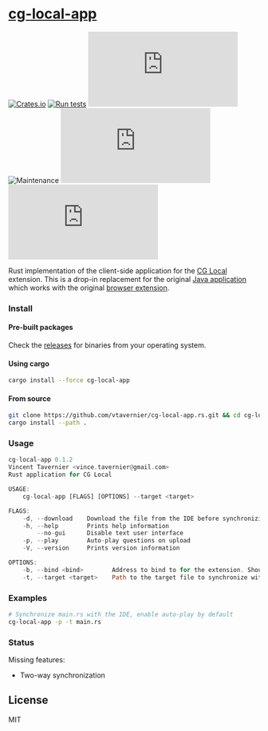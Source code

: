 # [cg-local-app](https://github.com/vtavernier/cg-local-app.rs)

[![Crates.io](https://img.shields.io/crates/v/cg-local-app)](https://crates.io/crates/cg-local-app)
[![Run tests](https://github.com/vtavernier/cg-local-app.rs/workflows/Run%20tests/badge.svg?branch=master)](https://github.com/vtavernier/cg-local-app.rs/actions)
[![GitHub release](https://img.shields.io/github/v/release/vtavernier/cg-local-app.rs)](https://github.com/vtavernier/cg-local-app.rs/releases)
![Maintenance](https://img.shields.io/badge/maintenance-activly--developed-brightgreen.svg)
[![Libraries.io dependency status for GitHub repo](https://img.shields.io/librariesio/github/vtavernier/cg-local-app.rs)](https://libraries.io/github/vtavernier/cg-local-app.rs)
[![License](https://img.shields.io/github/license/vtavernier/cg-local-app.rs)](LICENSE)

Rust implementation of the client-side application for the [CG
Local](https://www.codingame.com/forum/t/cg-local/10359) extension. This is a drop-in
replacement for the original [Java application](https://github.com/jmerle/cg-local-app) which
works with the original [browser extension](https://github.com/jmerle/cg-local-ext).

### Install

#### Pre-built packages

Check the [releases](https://github.com/vtavernier/cg-local-app.rs/releases) for binaries from
your operating system.

#### Using cargo

```bash
cargo install --force cg-local-app
```

#### From source

```bash
git clone https://github.com/vtavernier/cg-local-app.rs.git && cd cg-local-app.rs
cargo install --path .
```

### Usage

```rust
cg-local-app 0.1.2
Vincent Tavernier <vince.tavernier@gmail.com>
Rust application for CG Local

USAGE:
    cg-local-app [FLAGS] [OPTIONS] --target <target>

FLAGS:
    -d, --download    Download the file from the IDE before synchronizing
    -h, --help        Prints help information
        --no-gui      Disable text user interface
    -p, --play        Auto-play questions on upload
    -V, --version     Prints version information

OPTIONS:
    -b, --bind <bind>        Address to bind to for the extension. Shouldn't need to be changed [default: 127.0.0.1:53135]
    -t, --target <target>    Path to the target file to synchronize with the IDE
```

### Examples

```bash
# Synchronize main.rs with the IDE, enable auto-play by default
cg-local-app -p -t main.rs
```

### Status

Missing features:
* Two-way synchronization

## License

MIT
